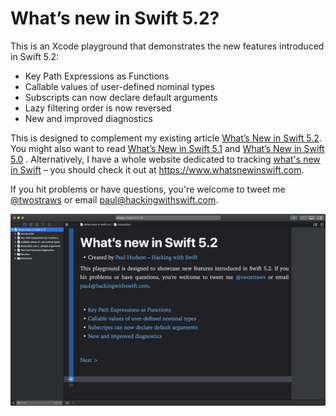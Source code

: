# What’s new in Swift 5.2?

This is an Xcode playground that demonstrates the new features introduced in Swift 5.2: 

* Key Path Expressions as Functions
* Callable values of user-defined nominal types
* Subscripts can now declare default arguments
* Lazy filtering order is now reversed
* New and improved diagnostics

This is designed to complement my existing article [What’s New in Swift 5.2](https://www.hackingwithswift.com/articles/212/whats-new-in-swift-5-2). You might also want to read [What’s New in Swift 5.1](https://www.hackingwithswift.com/articles/182/whats-new-in-swift-5-1) and [What’s New in Swift 5.0](https://www.hackingwithswift.com/articles/126/whats-new-in-swift-5.0) . Alternatively, I have a whole website dedicated to tracking [what's new in Swift](https://www.whatsnewinswift.com) – you should check it out at <https://www.whatsnewinswift.com>.

If you hit problems or have questions, you're welcome to tweet me [@twostraws](https://twitter.com/twostraws) or email <paul@hackingwithswift.com>.

![Screenshot of Xcode 11.4 running this playground.](playground-screenshot.png)
